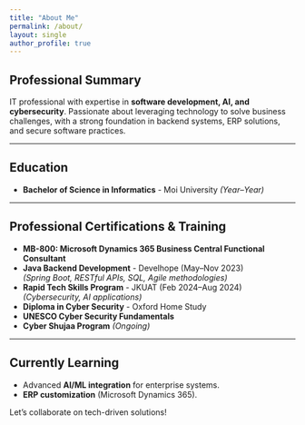 ```yaml
---
title: "About Me"
permalink: /about/
layout: single
author_profile: true
---
```


## Professional Summary  

IT professional with expertise in **software development, AI, and cybersecurity**. Passionate about leveraging technology to solve business challenges, with a strong foundation in backend systems, ERP solutions, and secure software practices.  

---  

## Education  

- **Bachelor of Science in Informatics** - Moi University *(Year–Year)*  

---  

## Professional Certifications & Training  

- **MB-800: Microsoft Dynamics 365 Business Central Functional Consultant**  
- **Java Backend Development** - Develhope (May–Nov 2023)  
  *(Spring Boot, RESTful APIs, SQL, Agile methodologies)*  
- **Rapid Tech Skills Program** - JKUAT (Feb 2024–Aug 2024)  
  *(Cybersecurity, AI applications)*  
- **Diploma in Cyber Security** - Oxford Home Study  
- **UNESCO Cyber Security Fundamentals**  
- **Cyber Shujaa Program** *(Ongoing)*  

---  

## Currently Learning  

- Advanced **AI/ML integration** for enterprise systems.  
- **ERP customization** (Microsoft Dynamics 365).  

Let’s collaborate on tech-driven solutions!  
